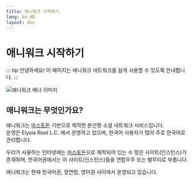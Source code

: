 ```yaml
---
title: 애니워크 시작하기
lang: ko-KR
layout: doc
---
```

# 애니워크 시작하기
::: tip 안녕하세요!
이 페이지는 애니워크 네트워크를 쉽게 사용할 수 있도록 안내합니다.
:::

![애니워크 배너 이미지](https://cdn.ani.work/site_uploads/files/000/000/005/@2x/7f5efa4e1c6e897f.png)

## 애니워크는 무엇인가요?
애니워크는 [마스토돈](/help/mastodon) 기반으로 제작한 분산형 소셜 네트워크 서비스입니다.<br>
운영은 Elysia Root L.C. 에서 운영하고 있으며, 한국어 사용자가 많아 주로 한국어로 관리합니다.

우리가 사용하는 인터넷에는 [마스토돈](/help/mastodon)으로 제작되어 있는 수 많은 사이트(인스턴스)가 존재하며, 한국어권에서는 이 사이트(인스턴스)들을 연합우주 또는 별무리로 부릅니다.

애니워크는 현재 한국어권, 영연방, 영미권 사이에서 운영되고 있습니다.